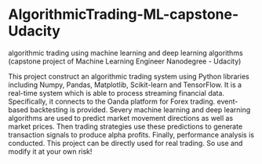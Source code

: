 # AlgorithmicTrading-ML-capstone-Udacity
algorithmic trading using machine learning and deep learning algorithms (capstone project of Machine Learning Engineer Nanodegree - Udacity)

This project construct an algorithmic trading system using Python libraries including  Numpy, Pandas, Matplotlib, Scikit-learn and TensorFlow.
It is a real-time system which is able to process streaming financial data. Specifically, it connects to the Oanda platform for Forex trading.
event-based backtesting is provided. Severy machine learning and deep learning algorithms are used to predict market movement directions as
well as market prices. Then trading strategies use these predictions to generate transaction signals to produce alpha profits. Finally, 
performance analysis is conducted. This project can be directly used for real trading. So use and modify it at your own risk! 